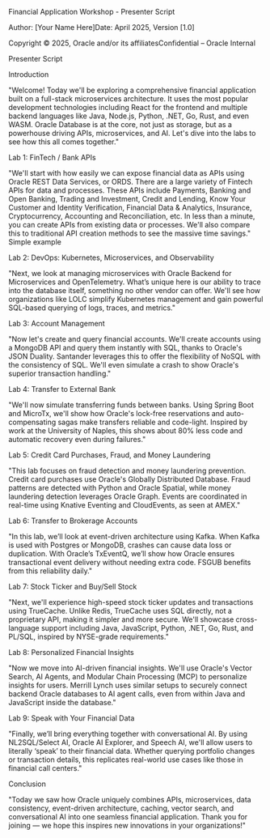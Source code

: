 Financial Application Workshop - Presenter Script

Author: [Your Name Here]Date: April 2025, Version [1.0]

Copyright © 2025, Oracle and/or its affiliatesConfidential – Oracle Internal

Presenter Script

Introduction

"Welcome! Today we'll be exploring a comprehensive financial application built on a full-stack microservices architecture. It uses the most popular development technologies including React for the frontend and multiple backend languages like Java, Node.js, Python, .NET, Go, Rust, and even WASM. Oracle Database is at the core, not just as storage, but as a powerhouse driving APIs, microservices, and AI. Let's dive into the labs to see how this all comes together."

Lab 1: FinTech / Bank APIs

"We'll start with how easily we can expose financial data as APIs using Oracle REST Data Services, or ORDS. 
There are a large variety of Fintech APIs for data and processes. 
These APIs include Payments, Banking and Open Banking, Trading and Investment, Credit and Lending, 
Know Your Customer and Identity Verification, Financial Data & Analytics, Insurance, Cryptocurrency, 
Accounting and Reconciliation, etc.
In less than a minute, you can create APIs from existing data or processes. We'll also compare this to traditional API creation methods to see the massive time savings."
Simple example

Lab 2: DevOps: Kubernetes, Microservices, and Observability

"Next, we look at managing microservices with Oracle Backend for Microservices and OpenTelemetry. What’s unique here is our ability to trace into the database itself, something no other vendor can offer. We'll see how organizations like LOLC simplify Kubernetes management and gain powerful SQL-based querying of logs, traces, and metrics."

Lab 3: Account Management

"Now let's create and query financial accounts. We'll create accounts using a MongoDB API and query them instantly with SQL, thanks to Oracle's JSON Duality. Santander leverages this to offer the flexibility of NoSQL with the consistency of SQL. We'll even simulate a crash to show Oracle's superior transaction handling."

Lab 4: Transfer to External Bank

"We'll now simulate transferring funds between banks. Using Spring Boot and MicroTx, we'll show how Oracle's lock-free reservations and auto-compensating sagas make transfers reliable and code-light. Inspired by work at the University of Naples, this shows about 80% less code and automatic recovery even during failures."

Lab 5: Credit Card Purchases, Fraud, and Money Laundering

"This lab focuses on fraud detection and money laundering prevention. Credit card purchases use Oracle's Globally Distributed Database. Fraud patterns are detected with Python and Oracle Spatial, while money laundering detection leverages Oracle Graph. Events are coordinated in real-time using Knative Eventing and CloudEvents, as seen at AMEX."

Lab 6: Transfer to Brokerage Accounts

"In this lab, we’ll look at event-driven architecture using Kafka. When Kafka is used with Postgres or MongoDB, crashes can cause data loss or duplication. With Oracle’s TxEventQ, we’ll show how Oracle ensures transactional event delivery without needing extra code. FSGUB benefits from this reliability daily."

Lab 7: Stock Ticker and Buy/Sell Stock

"Next, we'll experience high-speed stock ticker updates and transactions using TrueCache. Unlike Redis, TrueCache uses SQL directly, not a proprietary API, making it simpler and more secure. We'll showcase cross-language support including Java, JavaScript, Python, .NET, Go, Rust, and PL/SQL, inspired by NYSE-grade requirements."

Lab 8: Personalized Financial Insights

"Now we move into AI-driven financial insights. We'll use Oracle's Vector Search, AI Agents, and Modular Chain Processing (MCP) to personalize insights for users. Merrill Lynch uses similar setups to securely connect backend Oracle databases to AI agent calls, even from within Java and JavaScript inside the database."

Lab 9: Speak with Your Financial Data

"Finally, we’ll bring everything together with conversational AI. By using NL2SQL/Select AI, Oracle AI Explorer, and Speech AI, we'll allow users to literally ‘speak’ to their financial data. Whether querying portfolio changes or transaction details, this replicates real-world use cases like those in financial call centers."

Conclusion

"Today we saw how Oracle uniquely combines APIs, microservices, data consistency, event-driven architecture, caching, vector search, and conversational AI into one seamless financial application. Thank you for joining — we hope this inspires new innovations in your organizations!"

